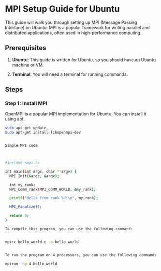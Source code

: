 # MPI Setup Guide for Ubuntu

This guide will walk you through setting up MPI (Message Passing Interface) on Ubuntu. MPI is a popular framework for writing parallel and distributed applications, often used in high-performance computing.

## Prerequisites

1. **Ubuntu**: This guide is written for Ubuntu, so you should have an Ubuntu machine or VM.

2. **Terminal**: You will need a terminal for running commands.

## Steps

### Step 1: Install MPI

OpenMPI is a popular MPI implementation for Ubuntu. You can install it using apt.

```bash
sudo apt-get update
sudo apt-get install libopenmpi-dev


Simple MPI code



#include <mpi.h>

int main(int argc, char **argv) {
  MPI_Init(&argc, &argv);

  int my_rank;
  MPI_Comm_rank(MPI_COMM_WORLD, &my_rank);

  printf("Hello from rank %d!\n", my_rank);

  MPI_Finalize();

  return 0;
}

To compile this program, you can use the following command:


mpicc hello_world.c -o hello_world 


To run the program on 4 processors, you can use the following command:

mpirun -np 4 hello_world


